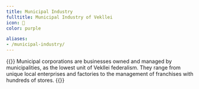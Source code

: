 ```yaml
---
title: Municipal Industry
fulltitle: Municipal Industry of Vekllei
icon: 🏬
color: purple

aliases:
- /municipal-industry/
---
```

{{<note panel>}}
Municipal corporations are businesses owned and managed by municipalities, as the lowest unit of Vekllei federalism. They range from unique local enterprises and factories to the management of franchises with hundreds of stores.
{{</note>}}